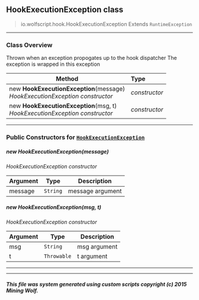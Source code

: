 ## HookExecutionException __class__

>io.wolfscript.hook.HookExecutionException
>Extends `RuntimeException`

---

### Class Overview

Thrown when an exception propogates up to the hook dispatcher The exception is wrapped in this exception

Method | Type   
--- | :--- 
new __HookExecutionException__(message) <br> _HookExecutionException constructor_ | _constructor_
new __HookExecutionException__(msg, t) <br> _HookExecutionException constructor_ | _constructor_



---

### Public Constructors for [`HookExecutionException`](HookExecutionException.md)

##### <a id='hookexecutionexception'></a>new __HookExecutionException__(message) 

_HookExecutionException constructor_

Argument | Type | Description  
--- | --- | --- 
message | `String` | message argument

##### <a id='hookexecutionexception'></a>new __HookExecutionException__(msg, t) 

_HookExecutionException constructor_

Argument | Type | Description  
--- | --- | --- 
msg | `String` | msg argument
t | `Throwable` | t argument

---
---


##### This file was system generated using custom scripts copyright (c) 2015 Mining Wolf.
	

